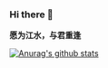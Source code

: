 ### Hi there 👋

**愿为江水，与君重逢**

[![Anurag's github stats](https://github-readme-stats.vercel.app/api?username=fullmoonz233)](https://github.com/anuraghazra/github-readme-stats)

<!--
**fullmoonz233/fullmoonz233** is a ✨ _special_ ✨ repository because its `README.md` (this file) appears on your GitHub profile.

Here are some ideas to get you started:

- 🔭 I’m currently working on ...
- 🌱 I’m currently learning ...
- 👯 I’m looking to collaborate on ...
- 🤔 I’m looking for help with ...
- 💬 Ask me about ...
- 📫 How to reach me: ...
- 😄 Pronouns: ...
- ⚡ Fun fact: ...
-->
